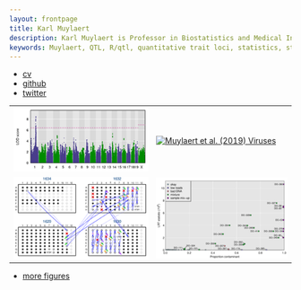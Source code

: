 ```yaml
---
layout: frontpage
title: Karl Muylaert
description: Karl Muylaert is Professor in Biostatistics and Medical Informatics at University of Wisconsin - Madison; research in statistical genetics
keywords: Muylaert, QTL, R/qtl, quantitative trait loci, statistics, statistical genetics, recombination
---
```


<div class="navbar">
  <div class="navbar-inner">
      <ul class="nav">
          <li><a href="{{ BASE_PATH }}/Muylaert_cv.pdf">cv</a></li>
          <li><a href="https://github.com/renatamuy">github</a></li>
          <li><a rel="me" href="https:///tiwtter.com/renatamuy">twitter</a></li>
      </ul>
  </div>
</div>

<table class="wide">
<tr>
  <td class="left">
    <a href="publpics/rqtl2_fig1.html">
        <img src="publpics/rqtl2_fig1c.png" alt="Muylaert et al. (2019)" title="Muylaert et al. (2019)"/>
    </a>
  </td>
  <td class="right">
    <a href="publpics/mppdiag_fig4.html">
        <img src="publpics/fig_viruses.png" alt="Muylaert et
        al. (2019) Viruses" title="Muylaert et al. (2019)"/>
    </a>
  </td>
</tr>
<tr>
  <td class="left">
    <a href="publpics/samplemixups_fig7.html">
        <img src="publpics/samplemixups_fig7.png" alt="Muylaert et al. (2015)" title="Muylaert et al. (2015) "/>
    </a>
  </td>
  <td class="right">
    <a href="publpics/mbmixups_fig3.html">
        <img src="publpics/mbmixups_fig3.png" alt="Mello et al. (2019) Fig 3" title="Mello et al. (2019) Fig 3"/>
    </a>
  </td>
</tr>
</table>

<div class="navbar">
  <div class="navbar-inner">
      <ul class="nav">
          <li><a href="morefigs.html">more figures</a></li>
      </ul>
  </div>
</div>
